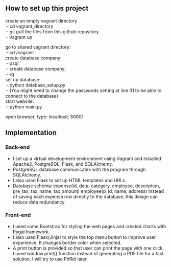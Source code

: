## How to set up this project
create an empty vagrant directory  
⋅⋅⋅cd vagrant_directory  
⋅⋅⋅git pull the files from this github repository  
⋅⋅⋅vagrant up  

go to shared vagrant directory:  
⋅⋅⋅cd /vagrant  
create database company:  
⋅⋅⋅psql  
⋅⋅⋅create database company;  
⋅⋅⋅\q  
set up database:  
⋅⋅⋅python database_setup.py  
⋅⋅⋅(You might need to change the passwords setting at line 31 to be able to connect to the database)  
start website:  
⋅⋅⋅python main.py  

open browser, type: localhost: 5000/  


## Implementation
### Back-end
* I set up a virtual development environment using Vagrant and installed Apache2, PostgreSQL, Flask, and SQLAlchemy.
* PostgreSQL database communicates with the program through SQLAlchemy.
* I also used Flask to set up HTML templates and URLs.
* Database schema:
expense(id, data, category, employee, description, pre_tax, tax_name, tax_amount)
employee(p_id, name, address)
Instead of saving each expense row directly to the database, this design can reduce data redundancy


### Front-end
* I used some Bootstrap for styling the web pages and created charts with Pygal framework.
* I also used Flask(Jinja) to style the top menu button to improve user experience.
  It changes border color when selected.
* A print button is provided so that user can print the page with one click.
  I used window.print() function instead of generating a PDF file for a fast solution.
  I will try to use Pdfkit later.
